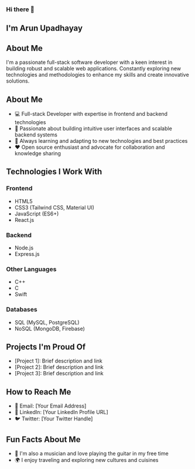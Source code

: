 ### Hi there 👋<h2> I'm Arun Upadhayay</h2>
## About Me

I'm a passionate full-stack software developer with a keen interest in building robust and scalable web applications. Constantly exploring new technologies and methodologies to enhance my skills and create innovative solutions.
## About Me

- 💻 Full-stack Developer with expertise in frontend and backend technologies
- 🚀 Passionate about building intuitive user interfaces and scalable backend systems
- 🌱 Always learning and adapting to new technologies and best practices
- ❤️ Open source enthusiast and advocate for collaboration and knowledge sharing

## Technologies I Work With

### Frontend

- HTML5
- CSS3 (Tailwind CSS, Material UI)
- JavaScript (ES6+)
- React.js


### Backend

- Node.js
- Express.js

### Other Languages

- C++
- C
- Swift

### Databases

- SQL (MySQL, PostgreSQL)
- NoSQL (MongoDB, Firebase)

## Projects I'm Proud Of

- [Project 1]: Brief description and link
- [Project 2]: Brief description and link
- [Project 3]: Brief description and link

## How to Reach Me

- 📧 Email: [Your Email Address]
- 💼 LinkedIn: [Your LinkedIn Profile URL]
- 🐦 Twitter: [Your Twitter Handle]

## Fun Facts About Me

- 🎵 I'm also a musician and love playing the guitar in my free time
- 🌍 I enjoy traveling and exploring new cultures and cuisines


